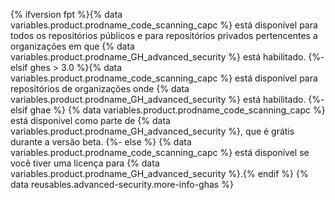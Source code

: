 {% ifversion fpt %}{% data variables.product.prodname_code_scanning_capc %} está disponível para todos os repositórios públicos e para repositórios privados pertencentes a organizações em que {% data variables.product.prodname_GH_advanced_security %} está habilitado.
{%- elsif ghes > 3.0 %}{% data variables.product.prodname_code_scanning_capc %} está disponível para repositórios de organizações onde {% data variables.product.prodname_GH_advanced_security %} está habilitado.
{%- elsif ghae %}
{% data variables.product.prodname_code_scanning_capc %} está disponível como parte de {% data variables.product.prodname_GH_advanced_security %}, que é grátis durante a versão beta.
{%- else %}
{% data variables.product.prodname_code_scanning_capc %} está disponível se você tiver uma licença para {% data variables.product.prodname_GH_advanced_security %}.{% endif %} {% data reusables.advanced-security.more-info-ghas %}
